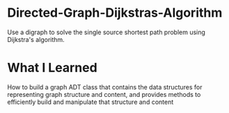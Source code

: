 # Directed-Graph-Dijkstras-Algorithm
Use a digraph to solve the single source shortest path problem using Dijkstra's algorithm.
# What I Learned 
How to build a graph ADT class that contains the data structures for representing graph structure and content, and provides methods to efficiently build and manipulate that structure and content
